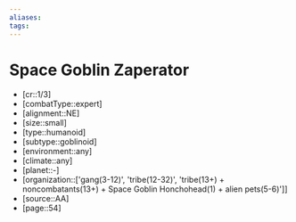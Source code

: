 ```yaml
---
aliases: 
tags: 
---
```


# Space Goblin Zaperator

- [cr::1/3]
- [combatType::expert]
- [alignment::NE]
- [size::small]
- [type::humanoid]
- [subtype::goblinoid]
- [environment::any]
- [climate::any]
- [planet::-]
- [organization::['gang(3-12)', 'tribe(12-32)', 'tribe(13+) + noncombatants(13+) + Space Goblin Honchohead(1) + alien pets(5-6)']]
- [source::AA]
- [page::54]
